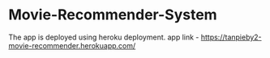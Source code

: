 # Movie-Recommender-System
The app is deployed using heroku deployment.
app link - https://tanpieby2-movie-recommender.herokuapp.com/
